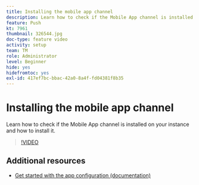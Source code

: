 ```yaml
---
title: Installing the mobile app channel
description: Learn how to check if the Mobile App channel is installed on your instance and how to install it.
feature: Push
kt: 7961
thumbnail: 326544.jpg
doc-type: feature video
activity: setup
team: TM
role: Administrator
level: Beginner
hide: yes
hidefromtoc: yes
exl-id: 417ef7bc-bbac-42a0-8a4f-fd04381f8b35
---
```

# Installing the mobile app channel

Learn how to check if the Mobile App channel is installed on your instance and how to install it.

>[!VIDEO](https://video.tv.adobe.com/v/326544?quality=12)

## Additional resources

* [Get started with the app configuration (documentation)](https://experienceleague.adobe.com/docs/campaign-classic/using/sending-messages/sending-push-notifications/configure-the-mobile-app/get-started-app-config.html)
